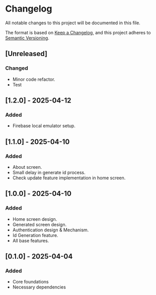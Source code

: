 # Changelog

All notable changes to this project will be documented in this file.

The format is based on [Keep a Changelog](https://keepachangelog.com/en/1.1.0/),
and this project adheres to [Semantic Versioning](https://semver.org/spec/v2.0.0.html).

## [Unreleased]

### Changed

- Minor code refactor.
- Test

## [1.2.0] - 2025-04-12

### Added

- Firebase local emulator setup.

## [1.1.0] - 2025-04-10

### Added

- About screen.
- Small delay in generate id process.
- Check update feature implementation in home screen.

## [1.0.0] - 2025-04-10

### Added

- Home screen design.
- Generated screen design.
- Authentication design & Mechanism.
- Id Generation feature.
- All base features.

## [0.1.0] - 2025-04-04

### Added

- Core foundations
- Necessary dependencies
